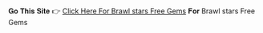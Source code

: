 
𝐆𝐨 𝐓𝐡𝐢𝐬 𝐒𝐢𝐭𝐞 👉 [Click Here For Brawl stars Free Gems](https://toolapp.top/stars) 𝐅𝐨𝐫 Brawl stars Free Gems
